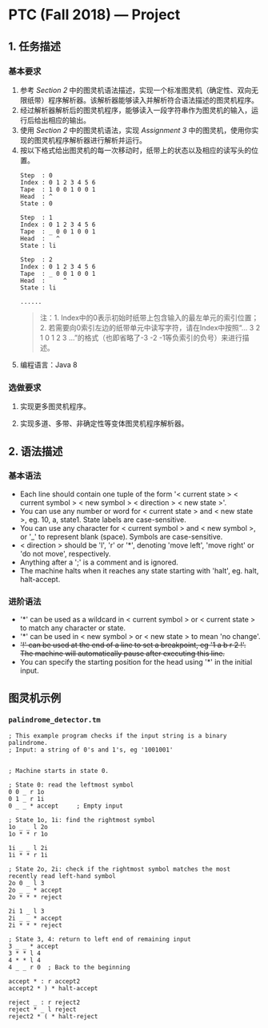 # PTC (Fall 2018) — Project

## 1. 任务描述
### 基本要求
1. 参考 *Section 2* 中的图灵机语法描述，实现一个标准图灵机（确定性、双向无限纸带）程序解析器。该解析器能够读入并解析符合语法描述的图灵机程序。
2. 经过解析器解析后的图灵机程序，能够读入一段字符串作为图灵机的输入，运行后给出相应的输出。
3. 使用 *Section 2* 中的图灵机语法，实现 *Assignment 3* 中的图灵机，使用你实现的图灵机程序解析器进行解析并运行。
4. 按以下格式给出图灵机的每一次移动时，纸带上的状态以及相应的读写头的位置。
    ```
    Step  : 0
    Index : 0 1 2 3 4 5 6
    Tape  : 1 0 0 1 0 0 1
    Head  : ^
    State : 0

    Step  : 1
    Index : 0 1 2 3 4 5 6
    Tape  : _ 0 0 1 0 0 1
    Head  :   ^
    State : li

    Step  : 2
    Index : 0 1 2 3 4 5 6
    Tape  : _ 0 0 1 0 0 1
    Head  :     ^
    State : li

    ......
    ```
    > 注：1. Index中的0表示初始时纸带上包含输入的最左单元的索引位置；2. 若需要向0索引左边的纸带单元中读写字符，请在Index中按照“... 3 2 1 0 1 2 3 ...”的格式（也即省略了-3 -2 -1等负索引的负号）来进行描述。 
5. 编程语言：Java 8

### 选做要求
1. 实现更多图灵机程序。

2. 实现多道、多带、非确定性等变体图灵机程序解析器。

## 2. 语法描述
### 基本语法
- Each line should contain one tuple of the form '< current state > < current symbol > < new symbol > < direction > < new state >'.
- You can use any number or word for < current state > and < new state >, eg. 10, a, state1. State labels are case-sensitive.
- You can use any character for < current symbol > and < new symbol >, or '_' to represent blank (space). Symbols are case-sensitive.
- < direction > should be 'l', 'r' or '*', denoting 'move left', 'move right' or 'do not move', respectively.
- Anything after a ';' is a comment and is ignored.
- The machine halts when it reaches any state starting with 'halt', eg. halt, halt-accept.

### 进阶语法
- '*' can be used as a wildcard in < current symbol > or < current state > to match any character or state.
- '*' can be used in < new symbol > or < new state > to mean 'no change'.
- ~~'!' can be used at the end of a line to set a breakpoint, eg '1 a b r 2 !'. The machine will automatically pause after executing this line.~~
- You can specify the starting position for the head using '*' in the initial input.

## 图灵机示例 
### `palindrome_detector.tm`
```
; This example program checks if the input string is a binary palindrome.
; Input: a string of 0's and 1's, eg '1001001'


; Machine starts in state 0.

; State 0: read the leftmost symbol
0 0 _ r 1o
0 1 _ r 1i
0 _ _ * accept     ; Empty input

; State 1o, 1i: find the rightmost symbol
1o _ _ l 2o
1o * * r 1o

1i _ _ l 2i
1i * * r 1i

; State 2o, 2i: check if the rightmost symbol matches the most recently read left-hand symbol
2o 0 _ l 3
2o _ _ * accept
2o * * * reject

2i 1 _ l 3
2i _ _ * accept
2i * * * reject

; State 3, 4: return to left end of remaining input
3 _ _ * accept
3 * * l 4
4 * * l 4
4 _ _ r 0  ; Back to the beginning

accept * : r accept2
accept2 * ) * halt-accept

reject _ : r reject2
reject * _ l reject
reject2 * ( * halt-reject
```